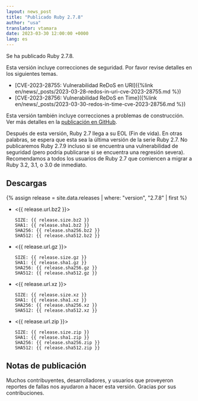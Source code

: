 ```yaml
---
layout: news_post
title: "Publicado Ruby 2.7.8"
author: "usa"
translator: vtamara
date: 2023-03-30 12:00:00 +0000
lang: es
---
```


Se ha publicado Ruby 2.7.8.

Esta versión incluye correcciones de seguridad.
Por favor revise detalles en los siguientes temas.

* [CVE-2023-28755: Vulnerabilidad ReDoS en URI]({%link en/news/_posts/2023-03-28-redos-in-uri-cve-2023-28755.md %})
* [CVE-2023-28756: Vulnerabilidad ReDoS en Time]({%link en/news/_posts/2023-03-30-redos-in-time-cve-2023-28756.md %})

Esta versión también incluye correcciones a problemas de construcción.
Ver más detalles en la [publicación en GitHub](https://github.com/ruby/ruby/releases/tag/v2_7_8).

Después de esta versión, Ruby 2.7 llega a su EOL (Fin de vida).
En otras palabras, se espera que esta sea la última versión de la serie
Ruby 2.7.
No publicaremos Ruby 2.7.9 incluso si se encuentra una vulnerabilidad
de seguridad (pero podría publicarse si se encuentra una regresión severa).
Recomendamos a todos los usuarios de Ruby 2.7 que comiencen a migrar a
Ruby 3.2, 3.1, o 3.0 de inmediato.

## Descargas

{% assign release = site.data.releases | where: "version", "2.7.8" | first %}

* <{{ release.url.bz2 }}>

      SIZE: {{ release.size.bz2 }}
      SHA1: {{ release.sha1.bz2 }}
      SHA256: {{ release.sha256.bz2 }}
      SHA512: {{ release.sha512.bz2 }}

* <{{ release.url.gz }}>

      SIZE: {{ release.size.gz }}
      SHA1: {{ release.sha1.gz }}
      SHA256: {{ release.sha256.gz }}
      SHA512: {{ release.sha512.gz }}

* <{{ release.url.xz }}>

      SIZE: {{ release.size.xz }}
      SHA1: {{ release.sha1.xz }}
      SHA256: {{ release.sha256.xz }}
      SHA512: {{ release.sha512.xz }}

* <{{ release.url.zip }}>

      SIZE: {{ release.size.zip }}
      SHA1: {{ release.sha1.zip }}
      SHA256: {{ release.sha256.zip }}
      SHA512: {{ release.sha512.zip }}

## Notas de publicación

Muchos contribuyentes, desarrolladores, y usuarios que proveyeron
reportes de fallas nos ayudaron a hacer esta versión.
Gracias por sus contribuciones.
